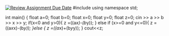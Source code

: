 [![Review Assignment Due Date](https://classroom.github.com/assets/deadline-readme-button-24ddc0f5d75046c5622901739e7c5dd533143b0c8e959d652212380cedb1ea36.svg)](https://classroom.github.com/a/MhO6lfiK)
#include <iostream>
using namespace std;


int main() {
    float a=0;
    float b=0;
    float x=0;
    float y=0;
    float z=0;
    cin >> a >> b >> x >> y;
    if(x<0 and y>0){
       z =((a*x)-(b*y));
    } else if (x>=0 and y<=0){
        z =((a*x*x)-(b*y));
    }else {
       z =((a*x)+(b*y*y));
    }
    cout<<z;
